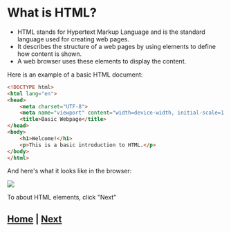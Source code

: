 # What is HTML?
- HTML stands for Hypertext Markup Language and is the standard language used for creating web pages.
- It describes the structure of a web pages by using elements to define how content is shown.
- A web browser uses these elements to display the content.

Here is an example of a basic HTML document: 
```html
<!DOCTYPE html>
<html lang="en">
<head>
    <meta charset="UTF-8">
    <meta name="viewport" content="width=device-width, initial-scale=1.0">
    <title>Basic Webpage</title>
</head>
<body>
    <h1>Welcome!</h1>
    <p>This is a basic introduction to HTML.</p>
</body>
</html>


```
And here's what it looks like in the browser:

![](images/example_page.png)

To about HTML elements, click "Next"

## [Home](README.md) |  [Next](html_elements.md)
